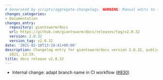 ```yaml
---
# Generated by scripts/aggregate-changelogs. WARNING: Manual edits to this files will be overwritten.
changes_categories:
- Documentation
changes_entry:
  repository: giantswarm/docs
  url: https://github.com/giantswarm/docs/releases/tag/v2.0.32
  version: 2.0.32
  version_tag: v2.0.32
date: '2021-02-18T13:19:41+00:00'
description: Changelog entry for giantswarm/docs version 2.0.32, published on 18 February
  2021, 13:19.
title: docs release v2.0.32
---
```


- Internal change: adapt branch name in CI workflow ([#830](https://github.com/giantswarm/docs/pull/830))
